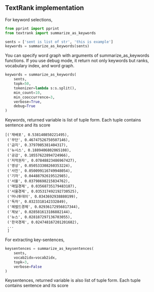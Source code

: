 ## TextRank implementation

For keyword selections, 

```python
from pprint import pprint
from textrank import summarize_as_keywords

sents = ['sent is list of str', 'this is example']
keywords = summarize_as_keywords(sents)
```

You can specify word graph with arguments of summarize_as_keywords functions. If you use debug mode, it return not only keywords but ranks, vocabulary index, and word graph.

```python
keywords = summarize_as_keywords(
    sents,
    topk=50,
    tokenizer=lambda s:s.split(),
    min_count=10,
    min_cooccurrence=3,
    verbose=True,
    debug=True
)
```

Keywords, returned variable is list of tuple form. Each tuple contains sentence and its score

    [('재배포', 0.538140850221495),
     ('무단', 0.46747526750507146),
     ('금지', 0.3797005381404317),
     ('뉴시스', 0.1889406802065108),
     ('공감', 0.10557622894724966),
     ('저작권자', 0.07848823486967427),
     ('영상', 0.050533308260353224),
     ('사진', 0.050099116749948054),
     ('기자', 0.04488792619512985),
     ('서울', 0.03798698215834762),
     ('매일경제', 0.03568735179483187),
     ('서울경제', 0.035317492192730525),
     ('머니투데이', 0.0343692938880199),
     ('독자', 0.0323318142332849),
     ('헤럴드경제', 0.02936172956817344),
     ('제보', 0.028581613186882144),
     ('뉴스', 0.028187297136703055),
     ('한국경제', 0.024748167201201682),
     ...
     ]

For extracting key-sentences, 

```python
keysentences = summarize_as_keysentences(
    sents,
    vocab2idx=vocab2idx,
    topk=3,
    verbose=False
)
```

Keysentences, returned variable is also list of tuple form. Each tuple contains sentence and its score
